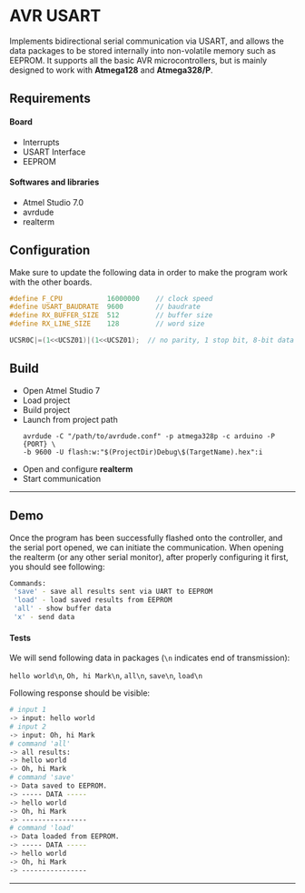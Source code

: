 # AVR USART
Implements bidirectional serial communication via USART, and allows the data packages to be stored internally into non-volatile memory such as EEPROM. 
It supports all the basic AVR microcontrollers, but is mainly designed to work with **Atmega128** and **Atmega328/P**.


## Requirements
#### Board
* Interrupts 
* USART Interface
* EEPROM

#### Softwares and libraries
* Atmel Studio 7.0
* avrdude
* realterm


## Configuration
Make sure to update the following data in order to make the program work with the other boards.
```cpp
#define F_CPU           16000000    // clock speed
#define USART_BAUDRATE  9600        // baudrate
#define RX_BUFFER_SIZE  512         // buffer size
#define RX_LINE_SIZE    128         // word size

UCSR0C|=(1<<UCSZ01)|(1<<UCSZ01);  // no parity, 1 stop bit, 8-bit data
```


## Build
* Open Atmel Studio 7
* Load project
* Build project
* Launch from project path
  ```
  avrdude -C "/path/to/avrdude.conf" -p atmega328p -c arduino -P {PORT} \
  -b 9600 -U flash:w:"$(ProjectDir)Debug\$(TargetName).hex":i 
  ```
* Open and configure **realterm**
* Start communication

---

## Demo
Once the program has been successfully flashed onto the controller, and the serial port opened, we can initiate the communication. When opening the realterm (or any other serial monitor), after properly configuring it first, you should see following:
```bash
Commands: 
 'save' - save all results sent via UART to EEPROM
 'load' - load saved results from EEPROM
 'all' - show buffer data 
 'x' - send data
 ```
 #### Tests
 We will send following data in packages (`\n` indicates end of transmission): 
 
`hello world\n`, `Oh, hi Mark\n`, `all\n`, `save\n`, `load\n`
 
Following response should be visible:
 ```bash
 # input 1
-> input: hello world
 # input 2
-> input: Oh, hi Mark
 # command 'all'
-> all results: 
-> hello world
-> Oh, hi Mark
 # command 'save'
-> Data saved to EEPROM.
-> ----- DATA -----
-> hello world
-> Oh, hi Mark
-> ----------------
 # command 'load'
-> Data loaded from EEPROM.
-> ----- DATA -----
-> hello world
-> Oh, hi Mark
-> ----------------
```


***
